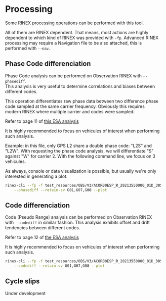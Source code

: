 Processing
==========

Some RINEX processing operations can be performed with this tool.

All of them are RINEX dependent. That means,
most actions are highly dependent to which kind of RINEX
was provided with `-fp`. 
Advanced RINEX processing may require a Navigation file
to be also attached, this is performed with `--nav`.

## Phase Code differenciation

Phase Code analysis can be performed on Observation RINEX with `--phasediff`.  
This analysis is very useful to determine correlations
and biases between different codes.

This operation differentiates raw phase data
between two difference phase code sampled at the same carrier frequency.
Obviously this requires modern RINEX where multiple carrier and codes
were sampled.

Refer to page 11 of
[this ESA analysis](http://navigation-office.esa.int/attachments_12649498_1_Reichel_5thGalSciCol_2015.pdf)

It is highly recommended to focus on vehicules of interest 
when performing such analysis.

Example: in this file, only GPS L2 share a double phase code: "L2S" and "L2W".
With requesting the phase code analysis, we will differentiate "S" against "W"
for carrier 2. With the following command line, we focus on 3 vehicules.

As always, console or data visualization is possible, but usually we're only
interested in generating a plot:

```bash
rinex-cli --fp -f test_resources/OBS/V3/ACOR00ESP_R_20213550000_01D_30S_MO.rnx \
    --phasediff --retain-sv G01,G07,G08 --plot 
```

## Code differenciation

Code (Pseudo Range) analysis can be performed on Observation RINEX with `--codediff`
in similar fashion.
This analysis exhibits offset and drift tendencies between different codes.

Refer to page 12 of
[the ESA analysis](http://navigation-office.esa.int/attachments_12649498_1_Reichel_5thGalSciCol_2015.pdf)

It is highly recommended to focus on vehicules of interest 
when performing such analysis.

```bash
rinex-cli --fp -f test_resources/OBS/V3/ACOR00ESP_R_20213550000_01D_30S_MO.rnx \
    --codediff --retain-sv G01,G07,G08 --plot 
```

## Cycle slips

Under development
